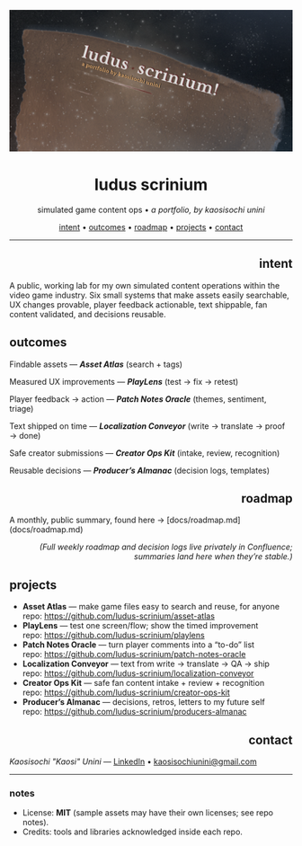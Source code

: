 <!-- Hero banner (optional): add /docs/hero.png and it will show up in social previews -->
<p align="center">
  <img src="docs/hero.png" alt="LUDUS SCRINIUM — Game Content Ops Lab" width="820">
</p>

<h1 align="center">ludus scrinium</h1>
<p align="center">
  simulated game content ops •<em> a portfolio, by kaosisochi unini </em>
</p>

<p align="center">
  <a href="#intent">intent</a> •
  <a href="#outcomes">outcomes</a> •
  <a href="#roadmap">roadmap</a> •
  <a href="#projects">projects</a> •
  <a href="#contact">contact</a>
</p>

---

<h2 align="right">intent</h2>
A public, working lab for my own simulated content operations within the video game industry. Six small systems that make assets easily searchable, UX changes provable, player feedback actionable, text shippable, fan content validated, and decisions reusable.

## outcomes
Findable assets — ***Asset Atlas*** (search + tags)
  
Measured UX improvements — ***PlayLens*** (test → fix → retest)

Player feedback → action — ***Patch Notes Oracle*** (themes, sentiment, triage)

Text shipped on time — ***Localization Conveyor*** (write → translate → proof → done)

Safe creator submissions — ***Creator Ops Kit*** (intake, review, recognition)

Reusable decisions — ***Producer’s Almanac*** (decision logs, templates)

<h2 align="right">roadmap</h2>
<p>A monthly, public summary, found here → [docs/roadmap.md](docs/roadmap.md)  

<p align="right"><em>(Full weekly roadmap and decision logs live privately in Confluence; summaries land here when they’re stable.)</em>
</p>

## projects
- **Asset Atlas** — make game files easy to search and reuse, for anyone  
  repo: https://github.com/ludus-scrinium/asset-atlas
- **PlayLens** — test one screen/flow; show the timed improvement  
  repo: https://github.com/ludus-scrinium/playlens
- **Patch Notes Oracle** — turn player comments into a “to-do” list  
  repo: https://github.com/ludus-scrinium/patch-notes-oracle
- **Localization Conveyor** — text from write → translate → QA → ship  
  repo: https://github.com/ludus-scrinium/localization-conveyor
- **Creator Ops Kit** — safe fan content intake + review + recognition  
  repo: https://github.com/ludus-scrinium/creator-ops-kit
- **Producer’s Almanac** — decisions, retros, letters to my future self  
  repo: https://github.com/ludus-scrinium/producers-almanac

<h2 align="right">contact</h2>

  *Kaosisochi "Kaosi" Unini* — [LinkedIn](linkedin.com/in/kaosisochiunini) • kaosisochiunini@gmail.com


---

### notes
- License: **MIT** (sample assets may have their own licenses; see repo notes).
- Credits: tools and libraries acknowledged inside each repo.
